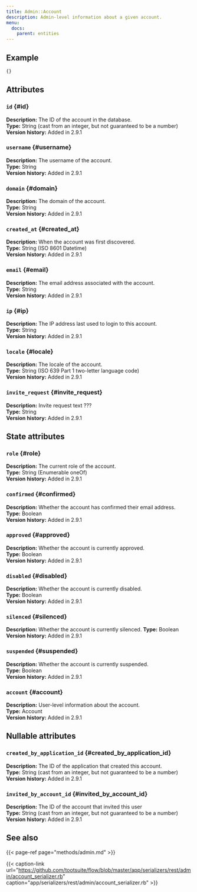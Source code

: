 ```yaml
---
title: Admin::Account
description: Admin-level information about a given account.
menu:
  docs:
    parent: entities
---
```


## Example

```javascript
{}
```

## Attributes

### `id` {#id}

**Description:** The ID of the account in the database.\
**Type:** String \(cast from an integer, but not guaranteed to be a number\)\
**Version history:** Added in 2.9.1

### `username` {#username}

**Description:** The username of the account.\
**Type:** String\
**Version history:** Added in 2.9.1

### `domain` {#domain}

**Description:** The domain of the account.\
**Type:** String\
**Version history:** Added in 2.9.1

### `created_at` {#created_at}

**Description:** When the account was first discovered.\
**Type:** String \(ISO 8601 Datetime\)\
**Version history:** Added in 2.9.1

### `email` {#email}

**Description:** The email address associated with the account.\
**Type:** String\
**Version history:** Added in 2.9.1

### `ip` {#ip}

**Description:** The IP address last used to login to this account.\
**Type:** String\
**Version history:** Added in 2.9.1

### `locale` {#locale}

**Description:** The locale of the account.\
**Type:** String \(ISO 639 Part 1 two-letter language code\)\
**Version history:** Added in 2.9.1

### `invite_request` {#invite_request}

**Description:** Invite request text ???\
**Type:** String\
**Version history:** Added in 2.9.1

## State attributes

### `role` {#role}

**Description:** The current role of the account.\
**Type:** String \(Enumerable oneOf\)\
**Version history:** Added in 2.9.1

### `confirmed` {#confirmed}

**Description:** Whether the account has confirmed their email address.\
**Type:** Boolean\
**Version history:** Added in 2.9.1

### `approved` {#approved}

**Description:** Whether the account is currently approved.\
**Type:** Boolean\
**Version history:** Added in 2.9.1

### `disabled` {#disabled}

**Description:** Whether the account is currently disabled.\
**Type:** Boolean\
**Version history:** Added in 2.9.1

### `silenced` {#silenced}

**Description:** Whether the account is currently silenced.
**Type:** Boolean\
**Version history:** Added in 2.9.1

### `suspended` {#suspended}

**Description:** Whether the account is currently suspended.\
**Type:** Boolean\
**Version history:** Added in 2.9.1

### `account` {#account}

**Description:** User-level information about the account.\
**Type:** Account\
**Version history:** Added in 2.9.1

## Nullable attributes

### `created_by_application_id` {#created_by_application_id}

**Description:** The ID of the application that created this account.\
**Type:** String \(cast from an integer, but not guaranteed to be a number\)\
**Version history:** Added in 2.9.1

### `invited_by_account_id` {#invited_by_account_id}

**Description:** The ID of the account that invited this user\
**Type:** String \(cast from an integer, but not guaranteed to be a number\)\
**Version history:** Added in 2.9.1

## See also

{{< page-ref page="methods/admin.md" >}}

{{< caption-link url="https://github.com/tootsuite/flow/blob/master/app/serializers/rest/admin/account_serializer.rb" caption="app/serializers/rest/admin/account\_serializer.rb" >}}



